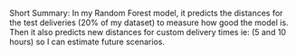 Short Summary:
  In my Random Forest model, it predicts the distances for the test deliveries (20% of my dataset) to measure how good the model is. 
  Then it also predicts new distances for custom delivery times ie: (5 and 10 hours) so I can estimate future scenarios.
